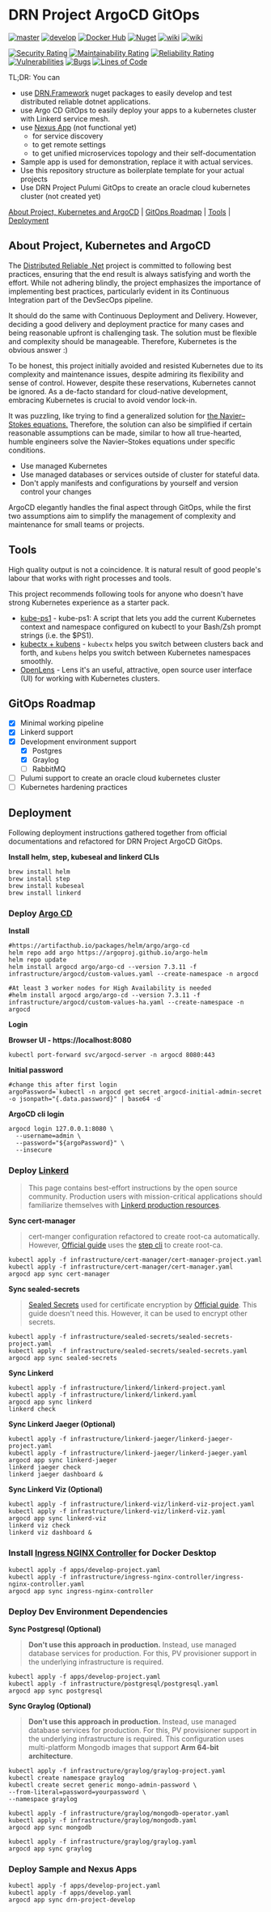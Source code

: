 # DRN Project ArgoCD GitOps



[![master](https://github.com/duranserkan/DRN-Project-Argo-CD-Gitops/actions/workflows/master.yml/badge.svg?branch=master)](https://github.com/duranserkan/DRN-Project-Argo-CD-Gitops/actions/workflows/master.yml)
[![develop](https://github.com/duranserkan/DRN-Project-Argo-CD-Gitops/actions/workflows/develop.yml/badge.svg?branch=develop)](https://github.com/duranserkan/DRN-Project-Argo-CD-Gitops/actions/workflows/develop.yml)
[![Docker Hub](https://img.shields.io/badge/images-2496ED?logo=docker&label=dockerhub
)](https://hub.docker.com/u/duranserkan)
[![Nuget](https://img.shields.io/badge/packages-004880?logo=nuget&label=nuget
)](https://www.nuget.org/profiles/duranserkan)
[![wiki](https://img.shields.io/badge/Doc-Awesome_Kubernetes-326CE5)](https://github.com/tomhuang12/awesome-k8s-resources)
[![wiki](https://img.shields.io/badge/Doc-Awesome_Argo-orange)](https://github.com/akuity/awesome-argo)


[![Security Rating](https://sonarcloud.io/api/project_badges/measure?project=duranserkan_DRN-Project-Argo-CD-Gitops&metric=security_rating)](https://sonarcloud.io/summary/new_code?id=duranserkan_DRN-Project-Argo-CD-Gitops)
[![Maintainability Rating](https://sonarcloud.io/api/project_badges/measure?project=duranserkan_DRN-Project-Argo-CD-Gitops&metric=sqale_rating)](https://sonarcloud.io/summary/new_code?id=duranserkan_DRN-Project-Argo-CD-Gitops)
[![Reliability Rating](https://sonarcloud.io/api/project_badges/measure?project=duranserkan_DRN-Project-Argo-CD-Gitops&metric=reliability_rating)](https://sonarcloud.io/summary/new_code?id=duranserkan_DRN-Project-Argo-CD-Gitops)
[![Vulnerabilities](https://sonarcloud.io/api/project_badges/measure?project=duranserkan_DRN-Project-Argo-CD-Gitops&metric=vulnerabilities)](https://sonarcloud.io/summary/new_code?id=duranserkan_DRN-Project-Argo-CD-Gitops)
[![Bugs](https://sonarcloud.io/api/project_badges/measure?project=duranserkan_DRN-Project-Argo-CD-Gitops&metric=bugs)](https://sonarcloud.io/summary/new_code?id=duranserkan_DRN-Project-Argo-CD-Gitops)
[![Lines of Code](https://sonarcloud.io/api/project_badges/measure?project=duranserkan_DRN-Project-Argo-CD-Gitops&metric=ncloc)](https://sonarcloud.io/summary/new_code?id=duranserkan_DRN-Project-Argo-CD-Gitops)

TL;DR: You can
* use [DRN.Framework](https://www.nuget.org/packages/DRN.Framework.Testing/#readme-body-tab) nuget packages to easily develop and test distributed reliable dotnet applications.
* use Argo CD GitOps to easily deploy your apps to a kubernetes cluster with Linkerd service mesh.
* use [Nexus App](https://hub.docker.com/r/duranserkan/drn-project-nexus) (not functional yet)
  * for service discovery
  * to get remote settings
  * to get unified microservices topology and their self-documentation
* Sample app is used for demonstration, replace it with actual services.
* Use this repository structure as boilerplate template for your actual projects
* Use DRN Project Pulumi GitOps to create an oracle cloud kubernetes cluster (not created yet)

[About Project, Kubernetes and ArgoCD](#about-project) | [GitOps Roadmap](#gitops-roadmap) | [Tools](#tools) | [Deployment](#deployment)

## About Project, Kubernetes and ArgoCD

The [Distributed Reliable .Net](https://github.com/duranserkan/DRN-Project?tab=readme-ov-file#drn-project) project is committed to following best practices, ensuring that the end result is always satisfying and worth the effort. While not adhering blindly, the project emphasizes the importance of implementing best practices, particularly evident in its Continuous Integration part of the DevSecOps pipeline.

It should do the same with Continuous Deployment and Delivery. However, deciding a good delivery and deployment practice for many cases and being reasonable upfront is challenging task. The solution must be flexible and complexity should be manageable. Therefore, Kubernetes is the obvious answer :)

To be honest, this project initially avoided and resisted Kubernetes due to its complexity and maintenance issues, despite admiring its flexibility and sense of control. However, despite these reservations, Kubernetes cannot be ignored. As a de-facto standard for cloud-native development, embracing Kubernetes is crucial to avoid vendor lock-in.

It was puzzling, like trying to find a generalized solution for [the Navier–Stokes equations.](https://en.wikipedia.org/wiki/Navier–Stokes_equations) Therefore, the solution can also be simplified if certain reasonable assumptions can be made, similar to how all true-hearted, humble engineers solve the Navier–Stokes equations under specific conditions.

* Use managed Kubernetes
* Use managed databases or services outside of cluster for stateful data.
* Don't apply manifests and configurations by yourself and version control your changes

ArgoCD elegantly handles the final aspect through GitOps, while the first two assumptions aim to simplify the management of complexity and maintenance for small teams or projects.

## Tools
High quality output is not a coincidence. It is natural result of good people's labour that works with right processes and tools.

This project recommends following tools for anyone who doesn't have strong Kubernetes experience as a starter pack. 

* [kube-ps1](https://github.com/jonmosco/kube-ps1)  - kube-ps1: A script that lets you add the current Kubernetes context and namespace configured on kubectl to your Bash/Zsh prompt strings (i.e. the $PS1).
* [kubectx + kubens](https://github.com/ahmetb/kubectx)  - `kubectx` helps you switch between clusters back and forth, and `kubens` helps you switch between Kubernetes namespaces smoothly.
* [OpenLens](https://github.com/MuhammedKalkan/OpenLens) - Lens it's an useful, attractive, open source user interface (UI) for working with Kubernetes clusters.

## GitOps Roadmap
- [X] Minimal working pipeline
- [X] Linkerd support
- [X] Development environment support
  - [X] Postgres
  - [X] Graylog
  - [ ] RabbitMQ
- [ ] Pulumi support to create an oracle cloud kubernetes cluster
- [ ] Kubernetes hardening practices

## Deployment
Following deployment instructions gathered together from official documentations and refactored for DRN Project ArgoCD GitOps.

**Install helm, step, kubeseal and linkerd CLIs**
```
brew install helm
brew install step
brew install kubeseal
brew install linkerd
```

### Deploy [Argo CD](https://argo-cd.readthedocs.io/en/stable/getting_started/)
**Install**
```
#https://artifacthub.io/packages/helm/argo/argo-cd
helm repo add argo https://argoproj.github.io/argo-helm
helm repo update
helm install argocd argo/argo-cd --version 7.3.11 -f infrastructure/argocd/custom-values.yaml --create-namespace -n argocd

#At least 3 worker nodes for High Availability is needed
#helm install argocd argo/argo-cd --version 7.3.11 -f infrastructure/argocd/custom-values-ha.yaml --create-namespace -n argocd
```
**Login**

**Browser UI - https://localhost:8080**
```
kubectl port-forward svc/argocd-server -n argocd 8080:443
```
**Initial password**
```
#change this after first login
argoPassword=`kubectl -n argocd get secret argocd-initial-admin-secret -o jsonpath="{.data.password}" | base64 -d`
```
**ArgoCD cli login**
```
argocd login 127.0.0.1:8080 \
  --username=admin \
  --password="${argoPassword}" \
  --insecure 
```

### Deploy [Linkerd](https://linkerd.io/2.14/tasks/gitops/)
> This page contains best-effort instructions by the open source community. Production users with mission-critical applications should familiarize themselves with [Linkerd production resources](https://docs.buoyant.io/runbook/getting-started/).

**Sync cert-manager**
> cert-manger configuration refactored to create root-ca automatically. However, [Official guide](https://linkerd.io/2.14/tasks/gitops/) uses the [step cli](https://smallstep.com/docs/step-cli/installation/) to create root-ca.
```
kubectl apply -f infrastructure/cert-manager/cert-manager-project.yaml
kubectl apply -f infrastructure/cert-manager/cert-manager.yaml
argocd app sync cert-manager
```

**Sync sealed-secrets**
> [Sealed Secrets](https://github.com/bitnami-labs/sealed-secrets) used for certificate encryption by [Official guide](https://linkerd.io/2.14/tasks/gitops/). This guide doesn't need this. However, it can be used to encrypt other secrets.
```
kubectl apply -f infrastructure/sealed-secrets/sealed-secrets-project.yaml
kubectl apply -f infrastructure/sealed-secrets/sealed-secrets.yaml
argocd app sync sealed-secrets
```

**Sync Linkerd**
```
kubectl apply -f infrastructure/linkerd/linkerd-project.yaml
kubectl apply -f infrastructure/linkerd/linkerd.yaml
argocd app sync linkerd
linkerd check
```

**Sync Linkerd Jaeger (Optional)**
```
kubectl apply -f infrastructure/linkerd-jaeger/linkerd-jaeger-project.yaml
kubectl apply -f infrastructure/linkerd-jaeger/linkerd-jaeger.yaml
argocd app sync linkerd-jaeger
linkerd jaeger check
linkerd jaeger dashboard &
```

**Sync Linkerd Viz (Optional)**
```
kubectl apply -f infrastructure/linkerd-viz/linkerd-viz-project.yaml
kubectl apply -f infrastructure/linkerd-viz/linkerd-viz.yaml
argocd app sync linkerd-viz
linkerd viz check
linkerd viz dashboard &
```

### Install [Ingress NGINX Controller](https://github.com/kubernetes/ingress-nginx) for Docker Desktop
```
kubectl apply -f apps/develop-project.yaml
kubectl apply -f infrastructure/ingress-nginx-controller/ingress-nginx-controller.yaml
argocd app sync ingress-nginx-controller
```

### Deploy Dev Environment Dependencies

**Sync Postgresql (Optional)**
> **Don't use this approach in production.** Instead, use managed database services for production. For this, PV provisioner support in the underlying infrastructure is required.
```
kubectl apply -f apps/develop-project.yaml
kubectl apply -f infrastructure/postgresql/postgresql.yaml
argocd app sync postgresql
```

**Sync Graylog (Optional)**
> **Don't use this approach in production.** 
> Instead, use managed database services for production. 
> For this, PV provisioner support in the underlying infrastructure is required.
> This configuration uses multi-platform Mongodb images that support **Arm 64-bit architecture**.
```
kubectl apply -f infrastructure/graylog/graylog-project.yaml
kubectl create namespace graylog
kubectl create secret generic mongo-admin-password \
--from-literal=password=yourpassword \
--namespace graylog

kubectl apply -f infrastructure/graylog/mongodb-operator.yaml
kubectl apply -f infrastructure/graylog/mongodb.yaml
argocd app sync mongodb
```

```
kubectl apply -f infrastructure/graylog/graylog.yaml
argocd app sync graylog
```
### Deploy Sample and Nexus Apps

```
kubectl apply -f apps/develop-project.yaml
kubectl apply -f apps/develop.yaml
argocd app sync drn-project-develop
```
